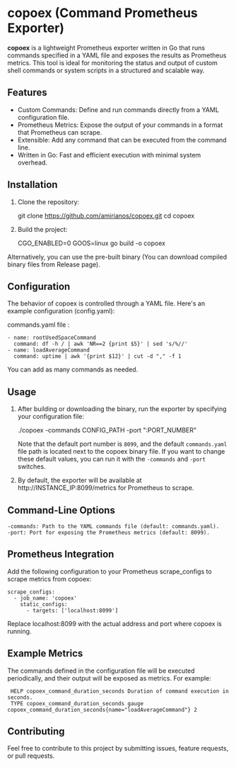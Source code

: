 
# copoex (Command Prometheus Exporter)

**copoex** is a lightweight Prometheus exporter written in Go that runs commands specified in a YAML file and exposes the results as Prometheus metrics. This tool is ideal for monitoring the status and output of custom shell commands or system scripts in a structured and scalable way.
## Features

 - Custom Commands: Define and run commands directly from a YAML configuration file.
 - Prometheus Metrics: Expose the output of your commands in a format that Prometheus can scrape.
 -  Extensible: Add any command that can be executed from the command line.
 - Written in Go: Fast and efficient execution with minimal system overhead.

## Installation

 1. Clone the repository:

    git clone https://github.com/amirianos/copoex.git
    cd copoex

2. Build the project:
   

     CGO_ENABLED=0 GOOS=linux go build -o copoex
    
 Alternatively, you can use the pre-built binary (You can download compiled binary files from Release page).

## Configuration

The behavior of copoex is controlled through a YAML file. Here's an example configuration (config.yaml):

commands.yaml file :

    - name: rootUsedSpaceCommand
      command: df -h / | awk 'NR==2 {print $5}' | sed 's/%//'
    - name: loadAverageCommand
      command: uptime | awk '{print $12}' | cut -d "," -f 1

You can add as many commands as needed.

## Usage

1. After building or downloading the binary, run the exporter by specifying your configuration file:

    ./copoex -commands CONFIG_PATH -port ":PORT_NUMBER"

   Note that the default port number is `8099`, and the default `commands.yaml` file path is located next to the copoex binary file. If you want to change these default values, you can run it with the `-commands` and `-port` switches.

2. By default, the exporter will be available at http://INSTANCE_IP:8099/metrics for Prometheus to scrape.

## Command-Line Options

    -commands: Path to the YAML commands file (default: commands.yaml).
    -port: Port for exposing the Prometheus metrics (default: 8099).

## Prometheus Integration

Add the following configuration to your Prometheus scrape_configs to scrape metrics from copoex:


    scrape_configs:
      - job_name: 'copoex'
        static_configs:
          - targets: ['localhost:8099']

Replace localhost:8099 with the actual address and port where copoex is running.

## Example Metrics

The commands defined in the configuration file will be executed periodically, and their output will be exposed as metrics. For example:

     HELP copoex_command_duration_seconds Duration of command execution in seconds.
     TYPE copoex_command_duration_seconds gauge
    copoex_command_duration_seconds{name="loadAverageCommand"} 2

## Contributing

Feel free to contribute to this project by submitting issues, feature requests, or pull requests.



